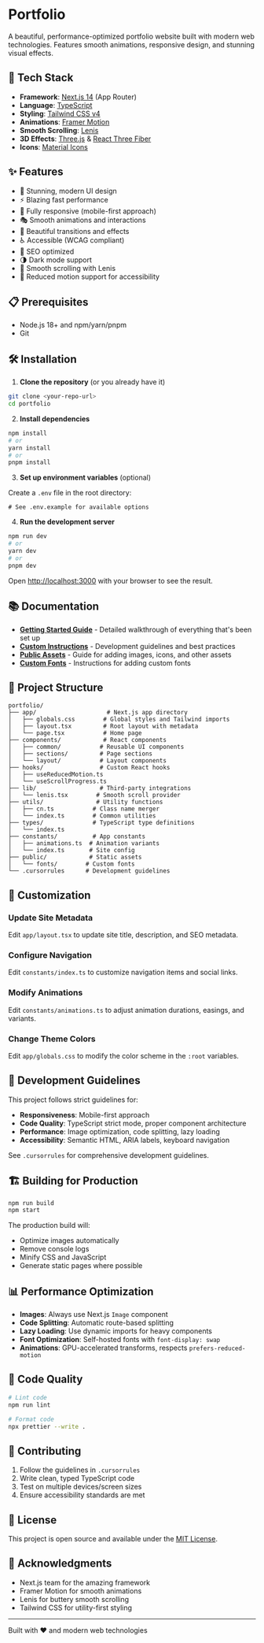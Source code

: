 # Portfolio

A beautiful, performance-optimized portfolio website built with modern web technologies. Features smooth animations, responsive design, and stunning visual effects.

## 🚀 Tech Stack

- **Framework**: [Next.js 14](https://nextjs.org/) (App Router)
- **Language**: [TypeScript](https://www.typescriptlang.org/)
- **Styling**: [Tailwind CSS v4](https://tailwindcss.com/)
- **Animations**: [Framer Motion](https://www.framer.com/motion/)
- **Smooth Scrolling**: [Lenis](https://lenis.darkroom.engineering/)
- **3D Effects**: [Three.js](https://threejs.org/) & [React Three Fiber](https://docs.pmnd.rs/react-three-fiber/)
- **Icons**: [Material Icons](https://mui.com/material-ui/material-icons/)

## ✨ Features

- 🎨 Stunning, modern UI design
- ⚡ Blazing fast performance
- 📱 Fully responsive (mobile-first approach)
- 🎭 Smooth animations and interactions
- 🌈 Beautiful transitions and effects
- ♿ Accessible (WCAG compliant)
- 🎯 SEO optimized
- 🌗 Dark mode support
- 🔄 Smooth scrolling with Lenis
- 🎪 Reduced motion support for accessibility

## 📋 Prerequisites

- Node.js 18+ and npm/yarn/pnpm
- Git

## 🛠️ Installation

1. **Clone the repository** (or you already have it)

```bash
git clone <your-repo-url>
cd portfolio
```

2. **Install dependencies**

```bash
npm install
# or
yarn install
# or
pnpm install
```

3. **Set up environment variables** (optional)

Create a `.env` file in the root directory:

```env
# See .env.example for available options
```

4. **Run the development server**

```bash
npm run dev
# or
yarn dev
# or
pnpm dev
```

Open [http://localhost:3000](http://localhost:3000) with your browser to see the result.

## 📚 Documentation

- **[Getting Started Guide](GETTING_STARTED.md)** - Detailed walkthrough of everything that's been set up
- **[Custom Instructions](.cursorrules)** - Development guidelines and best practices
- **[Public Assets](public/README.md)** - Guide for adding images, icons, and other assets
- **[Custom Fonts](public/fonts/README.md)** - Instructions for adding custom fonts

## 📁 Project Structure

```
portfolio/
├── app/                    # Next.js app directory
│   ├── globals.css        # Global styles and Tailwind imports
│   ├── layout.tsx         # Root layout with metadata
│   └── page.tsx           # Home page
├── components/            # React components
│   ├── common/           # Reusable UI components
│   ├── sections/         # Page sections
│   └── layout/           # Layout components
├── hooks/                # Custom React hooks
│   ├── useReducedMotion.ts
│   └── useScrollProgress.ts
├── lib/                  # Third-party integrations
│   └── lenis.tsx        # Smooth scroll provider
├── utils/               # Utility functions
│   ├── cn.ts           # Class name merger
│   └── index.ts        # Common utilities
├── types/              # TypeScript type definitions
│   └── index.ts
├── constants/          # App constants
│   ├── animations.ts  # Animation variants
│   └── index.ts       # Site config
├── public/            # Static assets
│   └── fonts/        # Custom fonts
└── .cursorrules      # Development guidelines

```

## 🎨 Customization

### Update Site Metadata

Edit `app/layout.tsx` to update site title, description, and SEO metadata.

### Configure Navigation

Edit `constants/index.ts` to customize navigation items and social links.

### Modify Animations

Edit `constants/animations.ts` to adjust animation durations, easings, and variants.

### Change Theme Colors

Edit `app/globals.css` to modify the color scheme in the `:root` variables.

## 🎯 Development Guidelines

This project follows strict guidelines for:

- **Responsiveness**: Mobile-first approach
- **Code Quality**: TypeScript strict mode, proper component architecture
- **Performance**: Image optimization, code splitting, lazy loading
- **Accessibility**: Semantic HTML, ARIA labels, keyboard navigation

See `.cursorrules` for comprehensive development guidelines.

## 🏗️ Building for Production

```bash
npm run build
npm start
```

The production build will:

- Optimize images automatically
- Remove console logs
- Minify CSS and JavaScript
- Generate static pages where possible

## 📊 Performance Optimization

- **Images**: Always use Next.js `Image` component
- **Code Splitting**: Automatic route-based splitting
- **Lazy Loading**: Use dynamic imports for heavy components
- **Font Optimization**: Self-hosted fonts with `font-display: swap`
- **Animations**: GPU-accelerated transforms, respects `prefers-reduced-motion`

## 🧪 Code Quality

```bash
# Lint code
npm run lint

# Format code
npx prettier --write .
```

## 🤝 Contributing

1. Follow the guidelines in `.cursorrules`
2. Write clean, typed TypeScript code
3. Test on multiple devices/screen sizes
4. Ensure accessibility standards are met

## 📄 License

This project is open source and available under the [MIT License](LICENSE).

## 🙏 Acknowledgments

- Next.js team for the amazing framework
- Framer Motion for smooth animations
- Lenis for buttery smooth scrolling
- Tailwind CSS for utility-first styling

---

Built with ❤️ and modern web technologies
